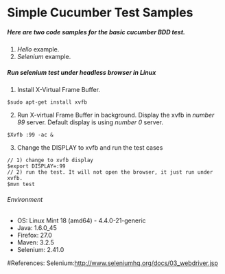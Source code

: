 # Simple Cucumber Test Samples

##### Here are two code samples for the basic cucumber BDD test.
1. _Hello_ example.
2. _Selenium_ example.

##### Run selenium test under headless browser in Linux
1. Install X-Virtual Frame Buffer.
```
$sudo apt-get install xvfb
```
2. Run X-virtual Frame Buffer in background.
Display the xvfb in _number 99_ server. Default display is using _number 0_ server.
```
$Xvfb :99 -ac &
```
3. Change the DISPLAY to xvfb and run the test cases
```
// 1) change to xvfb display
$export DISPLAY=:99
// 2) run the test. It will not open the browser, it just run under xvfb.
$mvn test
```
###### Environment
+ OS: Linux Mint 18 (amd64) - 4.4.0-21-generic
+ Java: 1.6.0_45
+ Firefox: 27.0
+ Maven: 3.2.5
+ Selenium: 2.41.0

#References:
Selenium:<http://www.seleniumhq.org/docs/03_webdriver.jsp>